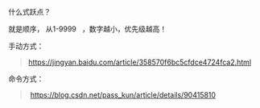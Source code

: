 <p>什么式跃点？</p><p>就是顺序， 从1-9999&nbsp;&nbsp; ，数字越小，优先级越高！</p><p>手动方式：</p><blockquote><p><u><font color="#669966"></font></u><a title="https://jingyan.baidu.com/article/358570f6bc5cfdce4724fca2.html" href="https://jingyan.baidu.com/article/358570f6bc5cfdce4724fca2.html">https://jingyan.baidu.com/article/358570f6bc5cfdce4724fca2.html</a></p></blockquote><p>命令方式：</p><blockquote><p>&nbsp;<a title="https://blog.csdn.net/pass_kun/article/details/90415810" href="https://blog.csdn.net/pass_kun/article/details/90415810">https://blog.csdn.net/pass_kun/article/details/90415810</a></p></blockquote>